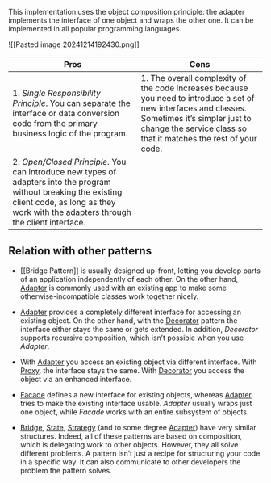 This implementation uses the object composition principle: the adapter implements the interface of one object and wraps the other one. It can be implemented in all popular programming languages.

![[Pasted image 20241214192430.png]]


| Pros                                                                                                                                                                                                 | Cons                                                                                                                                                                                                                 |
| ---------------------------------------------------------------------------------------------------------------------------------------------------------------------------------------------------- | -------------------------------------------------------------------------------------------------------------------------------------------------------------------------------------------------------------------- |
| 1. _Single Responsibility Principle_. You can separate the interface or data conversion code from the primary business logic of the program.                                                         | 1. The overall complexity of the code increases because you need to introduce a set of new interfaces and classes. Sometimes it’s simpler just to change the service class so that it matches the rest of your code. |
| 2. _Open/Closed Principle_. You can introduce new types of adapters into the program without breaking the existing client code, as long as they work with the adapters through the client interface. |                                                                                                                                                                                                                      |
## Relation with other patterns
- [[Bridge Pattern]] is usually designed up-front, letting you develop parts of an application independently of each other. On the other hand, [Adapter](https://refactoring.guru/design-patterns/adapter) is commonly used with an existing app to make some otherwise-incompatible classes work together nicely.
    
- [Adapter](https://refactoring.guru/design-patterns/adapter) provides a completely different interface for accessing an existing object. On the other hand, with the [Decorator](https://refactoring.guru/design-patterns/decorator) pattern the interface either stays the same or gets extended. In addition, _Decorator_ supports recursive composition, which isn’t possible when you use _Adapter_.
    
- With [Adapter](https://refactoring.guru/design-patterns/adapter) you access an existing object via different interface. With [Proxy](https://refactoring.guru/design-patterns/proxy), the interface stays the same. With [Decorator](https://refactoring.guru/design-patterns/decorator) you access the object via an enhanced interface.
    
- [Facade](https://refactoring.guru/design-patterns/facade) defines a new interface for existing objects, whereas [Adapter](https://refactoring.guru/design-patterns/adapter) tries to make the existing interface usable. _Adapter_ usually wraps just one object, while _Facade_ works with an entire subsystem of objects.
    
- [Bridge](https://refactoring.guru/design-patterns/bridge), [State](https://refactoring.guru/design-patterns/state), [Strategy](https://refactoring.guru/design-patterns/strategy) (and to some degree [Adapter](https://refactoring.guru/design-patterns/adapter)) have very similar structures. Indeed, all of these patterns are based on composition, which is delegating work to other objects. However, they all solve different problems. A pattern isn’t just a recipe for structuring your code in a specific way. It can also communicate to other developers the problem the pattern solves.